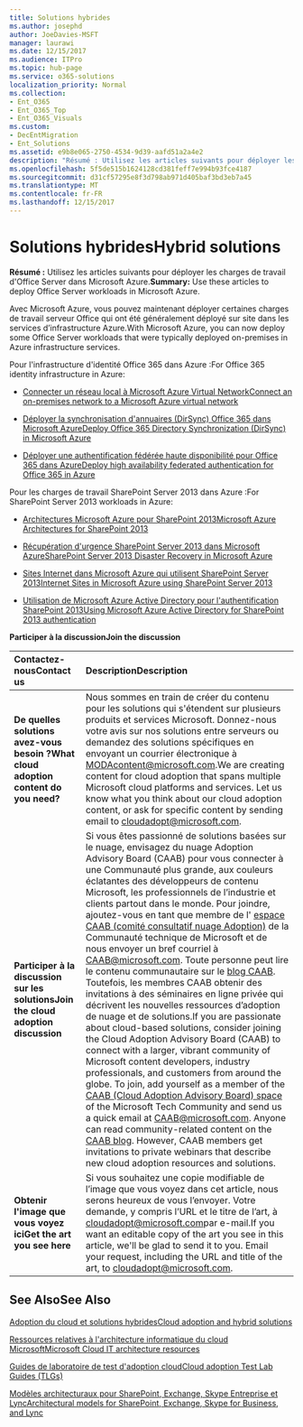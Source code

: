 ```yaml
---
title: Solutions hybrides
ms.author: josephd
author: JoeDavies-MSFT
manager: laurawi
ms.date: 12/15/2017
ms.audience: ITPro
ms.topic: hub-page
ms.service: o365-solutions
localization_priority: Normal
ms.collection:
- Ent_O365
- Ent_O365_Top
- Ent_O365_Visuals
ms.custom:
- DecEntMigration
- Ent_Solutions
ms.assetid: e9b8e065-2750-4534-9d39-aafd51a2a4e2
description: "Résumé : Utilisez les articles suivants pour déployer les charges de travail d'Office Server dans Microsoft Azure."
ms.openlocfilehash: 5f5de515b1624128cd381feff7e994b93fce4187
ms.sourcegitcommit: d31cf57295e8f3d798ab971d405baf3bd3eb7a45
ms.translationtype: MT
ms.contentlocale: fr-FR
ms.lasthandoff: 12/15/2017
---
```

# <a name="hybrid-solutions"></a><span data-ttu-id="753fe-103">Solutions hybrides</span><span class="sxs-lookup"><span data-stu-id="753fe-103">Hybrid solutions</span></span>

 <span data-ttu-id="753fe-104">**Résumé :** Utilisez les articles suivants pour déployer les charges de travail d'Office Server dans Microsoft Azure.</span><span class="sxs-lookup"><span data-stu-id="753fe-104">**Summary:** Use these articles to deploy Office Server workloads in Microsoft Azure.</span></span>
  
<span data-ttu-id="753fe-105">Avec Microsoft Azure, vous pouvez maintenant déployer certaines charges de travail serveur Office qui ont été généralement déployé sur site dans les services d’infrastructure Azure.</span><span class="sxs-lookup"><span data-stu-id="753fe-105">With Microsoft Azure, you can now deploy some Office Server workloads that were typically deployed on-premises in Azure infrastructure services.</span></span>
  
<span data-ttu-id="753fe-106">Pour l'infrastructure d'identité Office 365 dans Azure :</span><span class="sxs-lookup"><span data-stu-id="753fe-106">For Office 365 identity infrastructure in Azure:</span></span>
  
- [<span data-ttu-id="753fe-107">Connecter un réseau local à Microsoft Azure Virtual Network</span><span class="sxs-lookup"><span data-stu-id="753fe-107">Connect an on-premises network to a Microsoft Azure virtual network</span></span>](connect-an-on-premises-network-to-a-microsoft-azure-virtual-network.md)
    
- [<span data-ttu-id="753fe-108">Déployer la synchronisation d'annuaires (DirSync) Office 365 dans Microsoft Azure</span><span class="sxs-lookup"><span data-stu-id="753fe-108">Deploy Office 365 Directory Synchronization (DirSync) in Microsoft Azure</span></span>](deploy-office-365-directory-synchronization-dirsync-in-microsoft-azure.md)
    
- [<span data-ttu-id="753fe-109">Déployer une authentification fédérée haute disponibilité pour Office 365 dans Azure</span><span class="sxs-lookup"><span data-stu-id="753fe-109">Deploy high availability federated authentication for Office 365 in Azure</span></span>](deploy-high-availability-federated-authentication-for-office-365-in-azure.md)
    
<span data-ttu-id="753fe-110">Pour les charges de travail SharePoint Server 2013 dans Azure :</span><span class="sxs-lookup"><span data-stu-id="753fe-110">For SharePoint Server 2013 workloads in Azure:</span></span>
  
- [<span data-ttu-id="753fe-111">Architectures Microsoft Azure pour SharePoint 2013</span><span class="sxs-lookup"><span data-stu-id="753fe-111">Microsoft Azure Architectures for SharePoint 2013</span></span>](microsoft-azure-architectures-for-sharepoint-2013.md)
    
- [<span data-ttu-id="753fe-112">Récupération d'urgence SharePoint Server 2013 dans Microsoft Azure</span><span class="sxs-lookup"><span data-stu-id="753fe-112">SharePoint Server 2013 Disaster Recovery in Microsoft Azure</span></span>](sharepoint-server-2013-disaster-recovery-in-microsoft-azure.md)
    
- [<span data-ttu-id="753fe-113">Sites Internet dans Microsoft Azure qui utilisent SharePoint Server 2013</span><span class="sxs-lookup"><span data-stu-id="753fe-113">Internet Sites in Microsoft Azure using SharePoint Server 2013</span></span>](internet-sites-in-microsoft-azure-using-sharepoint-server-2013.md)
    
- [<span data-ttu-id="753fe-114">Utilisation de Microsoft Azure Active Directory pour l'authentification SharePoint 2013</span><span class="sxs-lookup"><span data-stu-id="753fe-114">Using Microsoft Azure Active Directory for SharePoint 2013 authentication</span></span>](using-microsoft-azure-active-directory-for-sharepoint-2013-authentication.md)
    
<span data-ttu-id="753fe-115">**Participer à la discussion**</span><span class="sxs-lookup"><span data-stu-id="753fe-115">**Join the discussion**</span></span>

|<span data-ttu-id="753fe-116">**Contactez-nous**</span><span class="sxs-lookup"><span data-stu-id="753fe-116">**Contact us**</span></span>|<span data-ttu-id="753fe-117">**Description**</span><span class="sxs-lookup"><span data-stu-id="753fe-117">**Description**</span></span>|
|:-----|:-----|
|<span data-ttu-id="753fe-118">**De quelles solutions avez-vous besoin ?**</span><span class="sxs-lookup"><span data-stu-id="753fe-118">**What cloud adoption content do you need?**</span></span> <br/> |<span data-ttu-id="753fe-p101">Nous sommes en train de créer du contenu pour les solutions qui s'étendent sur plusieurs produits et services Microsoft. Donnez-nous votre avis sur nos solutions entre serveurs ou demandez des solutions spécifiques en envoyant un courrier électronique à [MODAcontent@microsoft.com](mailto:cloudadopt@microsoft.com?Subject=[Cloud%20Adoption%20Content%20Feedback]:%20).</span><span class="sxs-lookup"><span data-stu-id="753fe-p101">We are creating content for cloud adoption that spans multiple Microsoft cloud platforms and services. Let us know what you think about our cloud adoption content, or ask for specific content by sending email to [cloudadopt@microsoft.com](mailto:cloudadopt@microsoft.com?Subject=[Cloud%20Adoption%20Content%20Feedback]:%20).  </span></span><br/> |
|<span data-ttu-id="753fe-121">**Participer à la discussion sur les solutions**</span><span class="sxs-lookup"><span data-stu-id="753fe-121">**Join the cloud adoption discussion**</span></span> <br/> |<span data-ttu-id="753fe-p102">Si vous êtes passionné de solutions basées sur le nuage, envisagez du nuage Adoption Advisory Board (CAAB) pour vous connecter à une Communauté plus grande, aux couleurs éclatantes des développeurs de contenu Microsoft, les professionnels de l’industrie et clients partout dans le monde. Pour joindre, ajoutez-vous en tant que membre de l' [espace CAAB (comité consultatif nuage Adoption)](https://aka.ms/caab) de la Communauté technique de Microsoft et de nous envoyer un bref courriel à [CAAB@microsoft.com](mailto:caab@microsoft.com?Subject=I%20just%20joined%20the%20Cloud%20Adoption%20Advisory%20Board!). Toute personne peut lire le contenu communautaire sur le [blog CAAB](https://blogs.technet.com/b/solutions_advisory_board/). Toutefois, les membres CAAB obtenir des invitations à des séminaires en ligne privée qui décrivent les nouvelles ressources d’adoption de nuage et de solutions.</span><span class="sxs-lookup"><span data-stu-id="753fe-p102">If you are passionate about cloud-based solutions, consider joining the Cloud Adoption Advisory Board (CAAB) to connect with a larger, vibrant community of Microsoft content developers, industry professionals, and customers from around the globe. To join, add yourself as a member of the [CAAB (Cloud Adoption Advisory Board) space](https://aka.ms/caab) of the Microsoft Tech Community and send us a quick email at [CAAB@microsoft.com](mailto:caab@microsoft.com?Subject=I%20just%20joined%20the%20Cloud%20Adoption%20Advisory%20Board!). Anyone can read community-related content on the [CAAB blog](https://blogs.technet.com/b/solutions_advisory_board/). However, CAAB members get invitations to private webinars that describe new cloud adoption resources and solutions.  </span></span><br/> |
|<span data-ttu-id="753fe-125">**Obtenir l'image que vous voyez ici**</span><span class="sxs-lookup"><span data-stu-id="753fe-125">**Get the art you see here**</span></span> <br/> |<span data-ttu-id="753fe-p103">Si vous souhaitez une copie modifiable de l’image que vous voyez dans cet article, nous serons heureux de vous l’envoyer. Votre demande, y compris l’URL et le titre de l’art, à [cloudadopt@microsoft.com](mailto:cloudadopt@microsoft.com?subject=[Art%20Request]:%20)par e-mail.</span><span class="sxs-lookup"><span data-stu-id="753fe-p103">If you want an editable copy of the art you see in this article, we'll be glad to send it to you. Email your request, including the URL and title of the art, to [cloudadopt@microsoft.com](mailto:cloudadopt@microsoft.com?subject=[Art%20Request]:%20).  </span></span><br/> |
   
## <a name="see-also"></a><span data-ttu-id="753fe-128">See Also</span><span class="sxs-lookup"><span data-stu-id="753fe-128">See Also</span></span>

[<span data-ttu-id="753fe-129">Adoption du cloud et solutions hybrides</span><span class="sxs-lookup"><span data-stu-id="753fe-129">Cloud adoption and hybrid solutions</span></span>](cloud-adoption-and-hybrid-solutions.md)
  
[<span data-ttu-id="753fe-130">Ressources relatives à l'architecture informatique du cloud Microsoft</span><span class="sxs-lookup"><span data-stu-id="753fe-130">Microsoft Cloud IT architecture resources</span></span>](microsoft-cloud-it-architecture-resources.md)
  
[<span data-ttu-id="753fe-131">Guides de laboratoire de test d'adoption cloud</span><span class="sxs-lookup"><span data-stu-id="753fe-131">Cloud adoption Test Lab Guides (TLGs)</span></span>](cloud-adoption-test-lab-guides-tlgs.md)
  
[<span data-ttu-id="753fe-132">Modèles architecturaux pour SharePoint, Exchange, Skype Entreprise et Lync</span><span class="sxs-lookup"><span data-stu-id="753fe-132">Architectural models for SharePoint, Exchange, Skype for Business, and Lync</span></span>](architectural-models-for-sharepoint-exchange-skype-for-business-and-lync.md)



